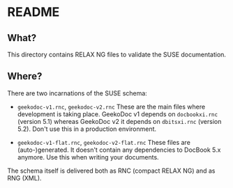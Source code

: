 # README


## What?
This directory contains RELAX NG files to validate the SUSE
documentation.


## Where?

There are two incarnations of the SUSE schema:

* `geekodoc-v1.rnc`, `geekodoc-v2.rnc`
   These are the main files where development is taking place. 
   GeekoDoc v1 depends on `docbookxi.rnc` (version 5.1) whereas
   GeekoDoc v2 it depends on `dbitsxi.rnc` (version 5.2).
   Don't use this in a production environment.

* `geekodoc-v1-flat.rnc`, `geekodoc-v2-flat.rnc`
   These files are (auto-)generated. It doesn't contain any dependencies
   to DocBook 5.x anymore.
   Use this when writing your documents.

The schema itself is delivered both as RNC (compact RELAX NG) and as RNG
(XML).

